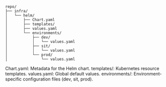 ```plaintext
repo/
├── infra/
│   └── helm/
│       ├── Chart.yaml
│       ├── templates/
│       ├── values.yaml
│       └── environments/
│           ├── dev/
│           │   └── values.yaml
│           ├── sit/
│           │   └── values.yaml
│           └── prod/
│               └── values.yaml
```



Chart.yaml: Metadata for the Helm chart.
templates/: Kubernetes resource templates.
values.yaml: Global default values.
environments/: Environment-specific configuration files (dev, sit, prod).